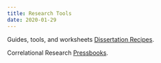 ```yaml
---
title: Research Tools
date: 2020-01-29
---
```


Guides, tools, and worksheets [Dissertation Recipes](http://www.dissertationrecipes.com/guides-tools-worksheets-slideshows/).

Correlational Research [Pressbooks](https://opentext.wsu.edu/carriecuttler/chapter/correlational-research/).
